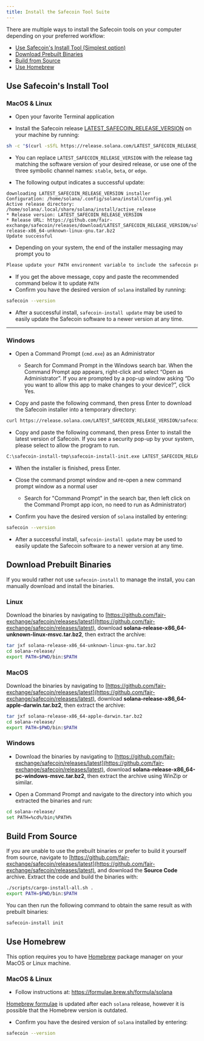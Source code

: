 ```yaml
---
title: Install the Safecoin Tool Suite
---
```


There are multiple ways to install the Safecoin tools on your computer
depending on your preferred workflow:

- [Use Safecoin's Install Tool (Simplest option)](#use-solanas-install-tool)
- [Download Prebuilt Binaries](#download-prebuilt-binaries)
- [Build from Source](#build-from-source)
- [Use Homebrew](#use-homebrew)

## Use Safecoin's Install Tool

### MacOS & Linux

- Open your favorite Terminal application

- Install the Safecoin release
  [LATEST_SAFECOIN_RELEASE_VERSION](https://github.com/fair-exchange/safecoin/releases/tag/LATEST_SAFECOIN_RELEASE_VERSION) on your
  machine by running:

```bash
sh -c "$(curl -sSfL https://release.solana.com/LATEST_SAFECOIN_RELEASE_VERSION/install)"
```

- You can replace `LATEST_SAFECOIN_RELEASE_VERSION` with the release tag matching
  the software version of your desired release, or use one of the three symbolic
  channel names: `stable`, `beta`, or `edge`.

- The following output indicates a successful update:

```text
downloading LATEST_SAFECOIN_RELEASE_VERSION installer
Configuration: /home/solana/.config/solana/install/config.yml
Active release directory: /home/solana/.local/share/solana/install/active_release
* Release version: LATEST_SAFECOIN_RELEASE_VERSION
* Release URL: https://github.com/fair-exchange/safecoin/releases/download/LATEST_SAFECOIN_RELEASE_VERSION/solana-release-x86_64-unknown-linux-gnu.tar.bz2
Update successful
```

- Depending on your system, the end of the installer messaging may prompt you
  to

```bash
Please update your PATH environment variable to include the safecoin programs:
```

- If you get the above message, copy and paste the recommended command below
  it to update `PATH`
- Confirm you have the desired version of `solana` installed by running:

```bash
safecoin --version
```

- After a successful install, `safecoin-install update` may be used to easily
  update the Safecoin software to a newer version at any time.

---

### Windows

- Open a Command Prompt (`cmd.exe`) as an Administrator

  - Search for Command Prompt in the Windows search bar. When the Command
    Prompt app appears, right-click and select “Open as Administrator”.
    If you are prompted by a pop-up window asking “Do you want to allow this app to
    make changes to your device?”, click Yes.

- Copy and paste the following command, then press Enter to download the Safecoin
  installer into a temporary directory:

```bash
curl https://release.solana.com/LATEST_SAFECOIN_RELEASE_VERSION/safecoin-install-init-x86_64-pc-windows-msvc.exe --output C:\safecoin-install-tmp\safecoin-install-init.exe --create-dirs
```

- Copy and paste the following command, then press Enter to install the latest
  version of Safecoin. If you see a security pop-up by your system, please select
  to allow the program to run.

```bash
C:\safecoin-install-tmp\safecoin-install-init.exe LATEST_SAFECOIN_RELEASE_VERSION
```

- When the installer is finished, press Enter.

- Close the command prompt window and re-open a new command prompt window as a
  normal user
  - Search for "Command Prompt" in the search bar, then left click on the
    Command Prompt app icon, no need to run as Administrator)
- Confirm you have the desired version of `solana` installed by entering:

```bash
safecoin --version
```

- After a successful install, `safecoin-install update` may be used to easily
  update the Safecoin software to a newer version at any time.

## Download Prebuilt Binaries

If you would rather not use `safecoin-install` to manage the install, you can
manually download and install the binaries.

### Linux

Download the binaries by navigating to
[https://github.com/fair-exchange/safecoin/releases/latest](https://github.com/fair-exchange/safecoin/releases/latest),
download **solana-release-x86_64-unknown-linux-msvc.tar.bz2**, then extract the
archive:

```bash
tar jxf solana-release-x86_64-unknown-linux-gnu.tar.bz2
cd solana-release/
export PATH=$PWD/bin:$PATH
```

### MacOS

Download the binaries by navigating to
[https://github.com/fair-exchange/safecoin/releases/latest](https://github.com/fair-exchange/safecoin/releases/latest),
download **solana-release-x86_64-apple-darwin.tar.bz2**, then extract the
archive:

```bash
tar jxf solana-release-x86_64-apple-darwin.tar.bz2
cd solana-release/
export PATH=$PWD/bin:$PATH
```

### Windows

- Download the binaries by navigating to
  [https://github.com/fair-exchange/safecoin/releases/latest](https://github.com/fair-exchange/safecoin/releases/latest),
  download **solana-release-x86_64-pc-windows-msvc.tar.bz2**, then extract the
  archive using WinZip or similar.

- Open a Command Prompt and navigate to the directory into which you extracted
  the binaries and run:

```bash
cd solana-release/
set PATH=%cd%/bin;%PATH%
```

## Build From Source

If you are unable to use the prebuilt binaries or prefer to build it yourself
from source, navigate to
[https://github.com/fair-exchange/safecoin/releases/latest](https://github.com/fair-exchange/safecoin/releases/latest),
and download the **Source Code** archive. Extract the code and build the
binaries with:

```bash
./scripts/cargo-install-all.sh .
export PATH=$PWD/bin:$PATH
```

You can then run the following command to obtain the same result as with
prebuilt binaries:

```bash
safecoin-install init
```

## Use Homebrew

This option requires you to have [Homebrew](https://brew.sh/) package manager on your MacOS or Linux machine.

### MacOS & Linux

- Follow instructions at: https://formulae.brew.sh/formula/solana

[Homebrew formulae](https://github.com/Homebrew/homebrew-core/blob/HEAD/Formula/solana.rb)
is updated after each `solana` release, however it is possible that
the Homebrew version is outdated.

- Confirm you have the desired version of `solana` installed by entering:

```bash
safecoin --version
```
